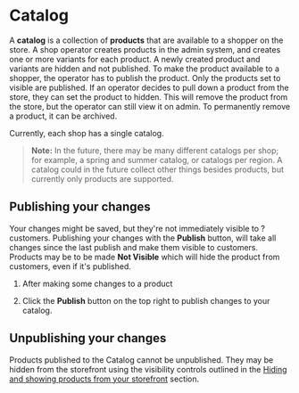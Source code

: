 # Catalog
 
A **catalog** is a collection of **products** that are available to a shopper on the store. A shop operator creates products in the admin system, and creates one or more variants for each product. A newly created product and variants are hidden and not published. To make the product available to a shopper, the operator has to publish the product. Only the products set to visible are published. If an operator decides to pull down a product from the store, they can set the product to hidden. This will remove the product from the store, but the operator can still view it on admin. To permanently remove a product, it can be archived.
 
Currently, each shop has a single catalog.
 
> **Note:** In the future, there may be many different catalogs per shop; for example, a spring and summer catalog, or catalogs per region. A catalog could in the future collect other things besides products, but currently only products are supported.

## Publishing your changes

Your changes might be saved, but they're not immediately visible to ?customers. Publishing your changes with the **Publish** button, will take all changes since the last publish and make them visible to customers. Products may be to be made **Not Visible** which will hide the product from customers, even if it's published.

1. After making some changes to a product

2. Click the **Publish** button on the top right to publish changes to your catalog.

## Unpublishing your changes

Products published to the Catalog cannot be unpublished. They may be hidden from the storefront using the visibility controls outlined in the [Hiding and showing products from your storefront](#hiding-and-showing-products-from-your-storefront) section.

